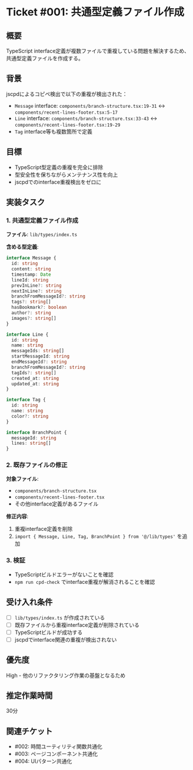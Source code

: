 # Ticket #001: 共通型定義ファイル作成

## 概要
TypeScript interface定義が複数ファイルで重複している問題を解決するため、共通型定義ファイルを作成する。

## 背景
jscpdによるコピペ検出で以下の重複が検出された：
- `Message` interface: `components/branch-structure.tsx:19-31` ↔ `components/recent-lines-footer.tsx:5-17`
- `Line` interface: `components/branch-structure.tsx:33-43` ↔ `components/recent-lines-footer.tsx:19-29`
- `Tag` interface等も複数箇所で定義

## 目標
- TypeScript型定義の重複を完全に排除
- 型安全性を保ちながらメンテナンス性を向上
- jscpdでのinterface重複検出をゼロに

## 実装タスク

### 1. 共通型定義ファイル作成
**ファイル**: `lib/types/index.ts`

**含める型定義**:
```typescript
interface Message {
  id: string
  content: string
  timestamp: Date
  lineId: string
  prevInLine?: string
  nextInLine?: string
  branchFromMessageId?: string
  tags?: string[]
  hasBookmark?: boolean
  author?: string
  images?: string[]
}

interface Line {
  id: string
  name: string
  messageIds: string[]
  startMessageId: string
  endMessageId?: string
  branchFromMessageId?: string
  tagIds?: string[]
  created_at: string
  updated_at: string
}

interface Tag {
  id: string
  name: string
  color?: string
}

interface BranchPoint {
  messageId: string
  lines: string[]
}
```

### 2. 既存ファイルの修正
**対象ファイル**:
- `components/branch-structure.tsx`
- `components/recent-lines-footer.tsx`
- その他interface定義があるファイル

**修正内容**:
1. 重複interface定義を削除
2. `import { Message, Line, Tag, BranchPoint } from '@/lib/types'` を追加

### 3. 検証
- TypeScriptビルドエラーがないことを確認
- `npm run cpd-check` でinterface重複が解消されることを確認

## 受け入れ条件
- [ ] `lib/types/index.ts` が作成されている
- [ ] 既存ファイルから重複interface定義が削除されている
- [ ] TypeScriptビルドが成功する
- [ ] jscpdでinterface関連の重複が検出されない

## 優先度
High - 他のリファクタリング作業の基盤となるため

## 推定作業時間
30分

## 関連チケット
- #002: 時間ユーティリティ関数共通化
- #003: ページコンポーネント共通化
- #004: UIパターン共通化